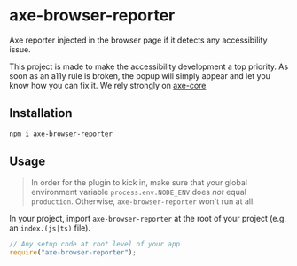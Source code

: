 # axe-browser-reporter

Axe reporter injected in the browser page if it detects any accessibility issue.

This project is made to make the accessibility development a top priority. As soon as an a11y rule is broken, the popup will simply appear and let you know how you can fix it. We rely strongly on [axe-core](https://github.com/dequelabs/axe-core)

## Installation

```bash
npm i axe-browser-reporter
```

## Usage

> In order for the plugin to kick in, make sure that your global environment variable `process.env.NODE_ENV` does _not_ equal `production`. Otherwise, `axe-browser-reporter` won't run at all.

In your project, import `axe-browser-reporter` at the root of your project (e.g. an `index.(js|ts)` file).

```ts
// Any setup code at root level of your app
require("axe-browser-reporter");
```
